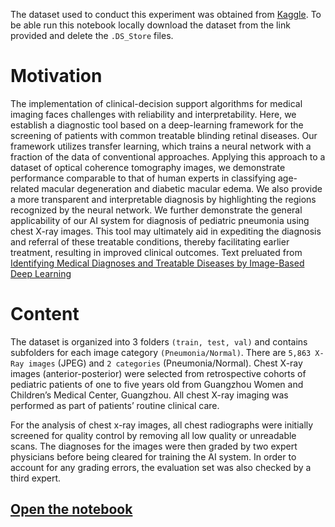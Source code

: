 The dataset used to conduct this experiment was obtained from [Kaggle](https://www.kaggle.com/paultimothymooney/chest-xray-pneumonia).
To be able run this notebook locally download the dataset from the link provided and delete the `.DS_Store` files.

# Motivation
The implementation of clinical-decision support algorithms for medical imaging faces challenges with reliability and interpretability. Here, we establish a diagnostic tool based on a deep-learning framework for the screening of patients with common treatable blinding retinal diseases. Our framework utilizes transfer learning, which trains a neural network with a fraction of the data of conventional approaches. Applying this approach to a dataset of optical coherence tomography images, we demonstrate performance comparable to that of human experts in classifying age-related macular degeneration and diabetic macular edema. We also provide a more transparent and interpretable diagnosis by highlighting the regions recognized by the neural network. We further demonstrate the general applicability of our AI system for diagnosis of pediatric pneumonia using chest X-ray images. This tool may ultimately aid in expediting the diagnosis and referral of these treatable conditions, thereby facilitating earlier treatment, resulting in improved clinical outcomes.
Text preluated from [Identifying Medical Diagnoses and Treatable Diseases by Image-Based Deep Learning](https://www.cell.com/cell/fulltext/S0092-8674(18)30154-5)

# Content
The dataset is organized into 3 folders `(train, test, val)` and contains subfolders for each image category `(Pneumonia/Normal)`. There are `5,863 X-Ray images` (JPEG) and `2 categories` (Pneumonia/Normal).
Chest X-ray images (anterior-posterior) were selected from retrospective cohorts of pediatric patients of one to five years old from Guangzhou Women and Children’s Medical Center, Guangzhou. All chest X-ray imaging was performed as part of patients’ routine clinical care.

For the analysis of chest x-ray images, all chest radiographs were initially screened for quality control by removing all low quality or unreadable scans. The diagnoses for the images were then graded by two expert physicians before being cleared for training the AI system. In order to account for any grading errors, the evaluation set was also checked by a third expert.


## [Open the notebook](./notebook.ipynb)